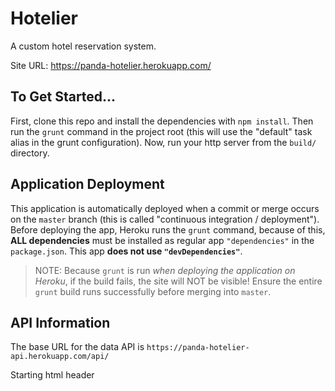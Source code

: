 # Hotelier

A custom hotel reservation system.

Site URL: <https://panda-hotelier.herokuapp.com/>

## To Get Started...

First, clone this repo and install the dependencies with `npm install`. Then run the
`grunt` command in the project root (this will use the "default" task alias in the
grunt configuration). Now, run your http server from the `build/` directory.

## Application Deployment

This application is automatically deployed when a commit or merge occurs on the `master`
branch (this is called "continuous integration / deployment"). Before deploying the app, Heroku runs the
`grunt` command, because of this, **ALL dependencies** must be installed as regular app
`"dependencies"` in the `package.json`. This app **does not use `"devDependencies"`**.

> NOTE: Because `grunt` is run _when deploying the application on Heroku_, if the
build fails, the site will NOT be visible! Ensure the entire `grunt` build runs successfully
before merging into `master`.

## API Information

The base URL for the data API is `https://panda-hotelier-api.herokuapp.com/api/`

Starting html header
